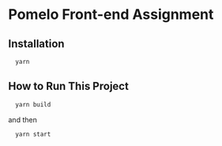 # Pomelo Front-end Assignment

## Installation
```sh
  yarn
```

## How to Run This Project

```sh
  yarn build
```
and then 

```sh
  yarn start
```